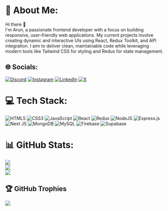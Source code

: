 # 💫 About Me:
Hi there 👋<br>I'm Arun, a passionate frontend developer with a focus on building responsive, user-friendly web applications. My current projects involve creating dynamic and interactive UIs using React, Redux Toolkit, and API integration. I aim to deliver clean, maintainable code while leveraging modern tools like Tailwind CSS for styling and Redux for state management.


## 🌐 Socials:
[![Discord](https://img.shields.io/badge/Discord-%237289DA.svg?logo=discord&logoColor=white)](https://discord.gg/dGzsZq37zh) [![Instagram](https://img.shields.io/badge/Instagram-%23E4405F.svg?logo=Instagram&logoColor=white)](https://instagram.com/a2istogether) [![LinkedIn](https://img.shields.io/badge/LinkedIn-%230077B5.svg?logo=linkedin&logoColor=white)](https://linkedin.com/in/arun-kumar-das-a46090223) [![X](https://img.shields.io/badge/X-black.svg?logo=X&logoColor=white)](https://x.com/@Arun29445767) 

# 💻 Tech Stack:
![HTML5](https://img.shields.io/badge/html5-%23E34F26.svg?style=for-the-badge&logo=html5&logoColor=white) ![CSS3](https://img.shields.io/badge/css3-%231572B6.svg?style=for-the-badge&logo=css3&logoColor=white) ![JavaScript](https://img.shields.io/badge/javascript-%23323330.svg?style=for-the-badge&logo=javascript&logoColor=%23F7DF1E) ![React](https://img.shields.io/badge/react-%2320232a.svg?style=for-the-badge&logo=react&logoColor=%2361DAFB) ![Redux](https://img.shields.io/badge/redux-%23593d88.svg?style=for-the-badge&logo=redux&logoColor=white) ![NodeJS](https://img.shields.io/badge/node.js-6DA55F?style=for-the-badge&logo=node.js&logoColor=white) ![Express.js](https://img.shields.io/badge/express.js-%23404d59.svg?style=for-the-badge&logo=express&logoColor=%2361DAFB) ![Next JS](https://img.shields.io/badge/Next-black?style=for-the-badge&logo=next.js&logoColor=white) ![MongoDB](https://img.shields.io/badge/MongoDB-%234ea94b.svg?style=for-the-badge&logo=mongodb&logoColor=white) ![MySQL](https://img.shields.io/badge/mysql-4479A1.svg?style=for-the-badge&logo=mysql&logoColor=white) ![Firebase](https://img.shields.io/badge/firebase-a08021?style=for-the-badge&logo=firebase&logoColor=ffcd34) ![Supabase](https://img.shields.io/badge/Supabase-3ECF8E?style=for-the-badge&logo=supabase&logoColor=white)
# 📊 GitHub Stats:
![](https://github-readme-stats.vercel.app/api?username=a2istogether&theme=default&hide_border=false&include_all_commits=false&count_private=false)<br/>
![](https://github-readme-streak-stats.herokuapp.com/?user=a2istogether&theme=default&hide_border=false)<br/>
![](https://github-readme-stats.vercel.app/api/top-langs/?username=a2istogether&theme=default&hide_border=false&include_all_commits=false&count_private=false&layout=compact)

## 🏆 GitHub Trophies
![](https://github-profile-trophy.vercel.app/?username=a2istogether&theme=radical&no-frame=false&no-bg=true&margin-w=4)
